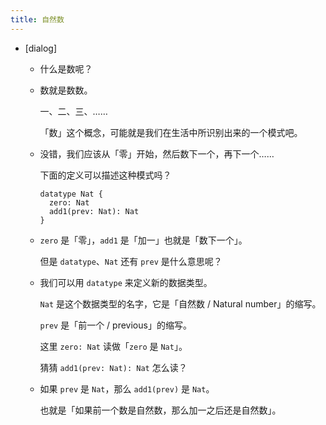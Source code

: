 ```yaml
---
title: 自然数
---
```


- [dialog]

  - 什么是数呢？

  - 数就是数数。

    一、二、三、……

    「数」这个概念，可能就是我们在生活中所识别出来的一个模式吧。

  - 没错，我们应该从「零」开始，然后数下一个，再下一个……

    下面的定义可以描述这种模式吗？

    ``` cicada
    datatype Nat {
      zero: Nat
      add1(prev: Nat): Nat
    }
    ```

  - `zero` 是「零」，`add1` 是「加一」也就是「数下一个」。

    但是 `datatype`、`Nat` 还有 `prev` 是什么意思呢？

  - 我们可以用 `datatype` 来定义新的数据类型。

    `Nat` 是这个数据类型的名字，它是「自然数 / Natural number」的缩写。

    `prev` 是「前一个 / previous」的缩写。

    这里 `zero: Nat` 读做「`zero` 是 `Nat`」。

    猜猜 `add1(prev: Nat): Nat` 怎么读？

  - 如果 `prev` 是 `Nat`，那么 `add1(prev)` 是 `Nat`。

    也就是「如果前一个数是自然数，那么加一之后还是自然数」。

